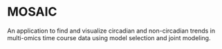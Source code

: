 # MOSAIC
An application to find and visualize circadian and non-circadian trends in multi-omics time course data using model selection and joint modeling.
